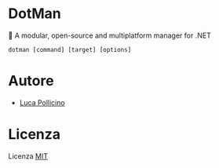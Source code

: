 # DotMan

🧩 A modular, open-source and multiplatform manager for .NET

```
dotman [command] [target] [options]
```



# Autore

- [Luca Pollicino](https://github.com/reallukee)



# Licenza

Licenza [MIT](./LICENSE)
